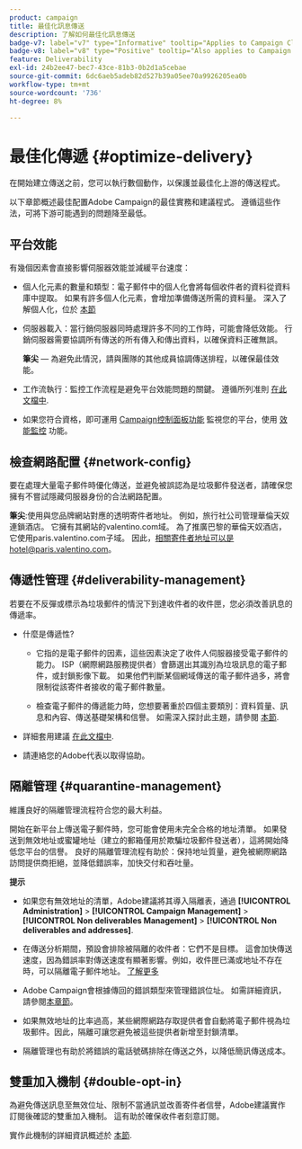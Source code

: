 ```yaml
---
product: campaign
title: 最佳化訊息傳送
description: 了解如何最佳化訊息傳送
badge-v7: label="v7" type="Informative" tooltip="Applies to Campaign Classic v7"
badge-v8: label="v8" type="Positive" tooltip="Also applies to Campaign v8"
feature: Deliverability
exl-id: 24b2ee47-bec7-43ce-81b3-0b2d1a5cebae
source-git-commit: 6dc6aeb5adeb82d527b39a05ee70a9926205ea0b
workflow-type: tm+mt
source-wordcount: '736'
ht-degree: 8%

---
```


# 最佳化傳遞 {#optimize-delivery}



在開始建立傳送之前，您可以執行數個動作，以保護並最佳化上游的傳送程式。

以下章節概述最佳配置Adobe Campaign的最佳實務和建議程式。 遵循這些作法，可將下游可能遇到的問題降至最低。

## 平台效能

有幾個因素會直接影響伺服器效能並減緩平台速度：

* 個人化元素的數量和類型：電子郵件中的個人化會將每個收件者的資料從資料庫中提取。 如果有許多個人化元素，會增加準備傳送所需的資料量。  深入了解個人化，位於 [本節](about-personalization.md)

* 伺服器載入：當行銷伺服器同時處理許多不同的工作時，可能會降低效能。 行銷伺服器需要協調所有傳送的所有傳入和傳出資料，以確保資料正確無誤。

   **筆尖**  — 為避免此情況，請與團隊的其他成員協調傳送排程，以確保最佳效能。

* 工作流執行：監控工作流程是避免平台效能問題的關鍵。 遵循所列准則 [在此文檔中](../../workflow/using/workflow-best-practices.md#execution-and-performance).

* 如果您符合資格，即可運用 [Campaign控制面板功能](https://experienceleague.adobe.com/docs/control-panel/using/discover-control-panel/key-features.html?lang=zh-Hant) 監視您的平台，使用 [效能監控](https://experienceleague.adobe.com/docs/control-panel/using/performance-monitoring/about-performance-monitoring.html?lang=zh-Hant) 功能。

## 檢查網路配置 {#network-config}

要在處理大量電子郵件時優化傳送，並避免被誤認為是垃圾郵件發送者，請確保您擁有不嘗試隱藏伺服器身份的合法網路配置。

**筆尖**:使用與您品牌網站對應的透明寄件者地址。 例如，旅行社公司管理華倫天奴連鎖酒店。 它擁有其網站的valentino.com域。 為了推廣巴黎的華倫天奴酒店，它使用paris.valentino.com子域。 因此，相關寄件者地址可以是hotel@paris.valentino.com。

## 傳遞性管理 {#deliverability-management}

若要在不反彈或標示為垃圾郵件的情況下到達收件者的收件匣，您必須改善訊息的傳遞率。

* 什麼是傳遞性?

   * 它指的是電子郵件的因素，這些因素決定了收件人伺服器接受電子郵件的能力。 ISP（網際網路服務提供者）會篩選出其識別為垃圾訊息的電子郵件，或封鎖影像下載。 如果他們判斷某個網域傳送的電子郵件過多，將會限制從該寄件者接收的電子郵件數量。

   * 檢查電子郵件的傳遞能力時，您想要著重於四個主要類別：資料質量、訊息和內容、傳送基礎架構和信譽。 如需深入探討此主題，請參閱 [本節](about-deliverability.md).

* 詳細套用建議 [在此文檔中](about-deliverability.md).

* 請連絡您的Adobe代表以取得協助。

## 隔離管理 {#quarantine-management}

維護良好的隔離管理流程符合您的最大利益。

開始在新平台上傳送電子郵件時，您可能會使用未完全合格的地址清單。 如果發送到無效地址或蜜罐地址（建立的郵箱僅用於欺騙垃圾郵件發送者），這將開始降低您平台的信譽。 良好的隔離管理流程有助於：保持地址質量，避免被網際網路訪問提供商拒絕，並降低錯誤率，加快交付和吞吐量。

**提示**

* 如果您有無效地址的清單，Adobe建議將其導入隔離表，通過 **[!UICONTROL Administration]** > **[!UICONTROL Campaign Management]** > **[!UICONTROL Non deliverables Management]** > **[!UICONTROL Non deliverables and addresses]**.

* 在傳送分析期間，預設會排除被隔離的收件者：它們不是目標。 這會加快傳送速度，因為錯誤率對傳送速度有顯著影響。例如，收件匣已滿或地址不存在時，可以隔離電子郵件地址。 [了解更多](#identifying-quarantined-addresses-for-a-delivery)

* Adobe Campaign會根據傳回的錯誤類型來管理錯誤位址。 如需詳細資訊，請參閱[本章節](understanding-quarantine-management.md)。


* 如果無效地址的比率過高，某些網際網路存取提供者會自動將電子郵件視為垃圾郵件。因此，隔離可讓您避免被這些提供者新增至封鎖清單。

* 隔離管理也有助於將錯誤的電話號碼排除在傳送之外，以降低簡訊傳送成本。

## 雙重加入機制 {#double-opt-in}

為避免傳送訊息至無效位址、限制不當通訊並改善寄件者信譽，Adobe建議實作訂閱後確認的雙重加入機制。 這有助於確保收件者刻意訂閱。

實作此機制的詳細資訊概述於 [本節](../../web/using/use-cases--web-forms.md).
